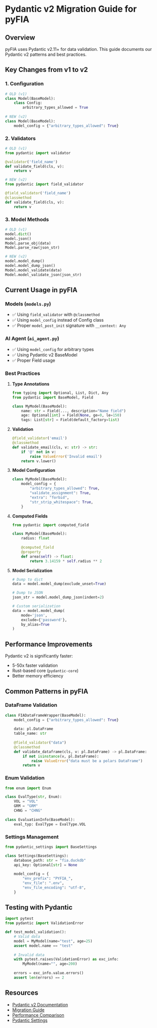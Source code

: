 # Pydantic v2 Migration Guide for pyFIA

## Overview

pyFIA uses Pydantic v2.11+ for data validation. This guide documents our Pydantic v2 patterns and best practices.

## Key Changes from v1 to v2

### 1. Configuration
```python
# OLD (v1)
class Model(BaseModel):
    class Config:
        arbitrary_types_allowed = True
        
# NEW (v2)
class Model(BaseModel):
    model_config = {"arbitrary_types_allowed": True}
```

### 2. Validators
```python
# OLD (v1)
from pydantic import validator

@validator('field_name')
def validate_field(cls, v):
    return v

# NEW (v2)
from pydantic import field_validator

@field_validator('field_name')
@classmethod
def validate_field(cls, v):
    return v
```

### 3. Model Methods
```python
# OLD (v1)
model.dict()
model.json()
Model.parse_obj(data)
Model.parse_raw(json_str)

# NEW (v2)
model.model_dump()
model.model_dump_json()
Model.model_validate(data)
Model.model_validate_json(json_str)
```

## Current Usage in pyFIA

### Models (`models.py`)
- ✅ Using `field_validator` with `@classmethod`
- ✅ Using `model_config` instead of Config class
- ✅ Proper `model_post_init` signature with `__context: Any`

### AI Agent (`ai_agent.py`)
- ✅ Using `model_config` for arbitrary types
- ✅ Using Pydantic v2 BaseModel
- ✅ Proper Field usage

### Best Practices

1. **Type Annotations**
   ```python
   from typing import Optional, List, Dict, Any
   from pydantic import BaseModel, Field
   
   class MyModel(BaseModel):
       name: str = Field(..., description="Name field")
       age: Optional[int] = Field(None, ge=0, le=150)
       tags: List[str] = Field(default_factory=list)
   ```

2. **Validation**
   ```python
   @field_validator('email')
   @classmethod
   def validate_email(cls, v: str) -> str:
       if '@' not in v:
           raise ValueError('Invalid email')
       return v.lower()
   ```

3. **Model Configuration**
   ```python
   class MyModel(BaseModel):
       model_config = {
           "arbitrary_types_allowed": True,
           "validate_assignment": True,
           "extra": "forbid",
           "str_strip_whitespace": True,
       }
   ```

4. **Computed Fields**
   ```python
   from pydantic import computed_field
   
   class MyModel(BaseModel):
       radius: float
       
       @computed_field
       @property
       def area(self) -> float:
           return 3.14159 * self.radius ** 2
   ```

5. **Model Serialization**
   ```python
   # Dump to dict
   data = model.model_dump(exclude_unset=True)
   
   # Dump to JSON
   json_str = model.model_dump_json(indent=2)
   
   # Custom serialization
   data = model.model_dump(
       mode='json',
       exclude={'password'},
       by_alias=True
   )
   ```

## Performance Improvements

Pydantic v2 is significantly faster:
- 5-50x faster validation
- Rust-based core (`pydantic-core`)
- Better memory efficiency

## Common Patterns in pyFIA

### DataFrame Validation
```python
class FIADataFrameWrapper(BaseModel):
    model_config = {"arbitrary_types_allowed": True}
    
    data: pl.DataFrame
    table_name: str
    
    @field_validator("data")
    @classmethod
    def validate_dataframe(cls, v: pl.DataFrame) -> pl.DataFrame:
        if not isinstance(v, pl.DataFrame):
            raise ValueError("data must be a polars DataFrame")
        return v
```

### Enum Validation
```python
from enum import Enum

class EvalType(str, Enum):
    VOL = "VOL"
    GRM = "GRM"
    CHNG = "CHNG"
    
class EvaluationInfo(BaseModel):
    eval_typ: EvalType = EvalType.VOL
```

### Settings Management
```python
from pydantic_settings import BaseSettings

class Settings(BaseSettings):
    database_path: str = "fia.duckdb"
    api_key: Optional[str] = None
    
    model_config = {
        "env_prefix": "PYFIA_",
        "env_file": ".env",
        "env_file_encoding": "utf-8",
    }
```

## Testing with Pydantic

```python
import pytest
from pydantic import ValidationError

def test_model_validation():
    # Valid data
    model = MyModel(name="test", age=25)
    assert model.name == "test"
    
    # Invalid data
    with pytest.raises(ValidationError) as exc_info:
        MyModel(name="", age=200)
    
    errors = exc_info.value.errors()
    assert len(errors) == 2
```

## Resources

- [Pydantic v2 Documentation](https://docs.pydantic.dev/latest/)
- [Migration Guide](https://docs.pydantic.dev/latest/migration/)
- [Performance Comparison](https://docs.pydantic.dev/latest/benchmarks/)
- [Pydantic Settings](https://docs.pydantic.dev/latest/concepts/pydantic_settings/)